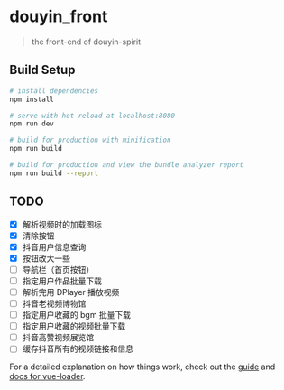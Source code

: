 # douyin_front

> the front-end of douyin-spirit

## Build Setup

```bash
# install dependencies
npm install

# serve with hot reload at localhost:8080
npm run dev

# build for production with minification
npm run build

# build for production and view the bundle analyzer report
npm run build --report
```

## TODO

- [x] 解析视频时的加载图标
- [x] 清除按钮
- [x] 抖音用户信息查询
- [x] 按钮改大一些
- [ ] 导航栏（首页按钮）
- [ ] 指定用户作品批量下载
- [ ] 解析完用 DPlayer 播放视频
- [ ] 抖音老视频博物馆
- [ ] 指定用户收藏的 bgm 批量下载
- [ ] 指定用户收藏的视频批量下载
- [ ] 抖音高赞视频展览馆
- [ ] 缓存抖音所有的视频链接和信息

For a detailed explanation on how things work, check out the [guide](http://vuejs-templates.github.io/webpack/) and [docs for vue-loader](http://vuejs.github.io/vue-loader).
